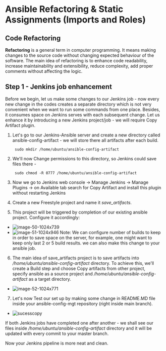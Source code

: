 # Ansible Refactoring & Static Assignments (Imports and Roles)
## Code Refactoring
**Refactoring** is a general term in computer programming. It means making changes to the source code without changing expected behaviour of the software. The main idea of refactoring is to enhance code readability, increase maintainability and extensibility, reduce complexity, add proper comments without affecting the logic.

## Step 1 - Jenkins job enhancement
Before we begin, let us make some changes to our Jenkins job - now every new change in the codes creates a separate directory which is not very convenient when we want to run some commands from one place. Besides, it consumes space on Jenkins serves with each subsequent change. Let us enhance it by introducing a new Jenkins project/job - we will require Copy Artifact plugin.

1. Let's go to our Jenkins-Ansible server and create a new directory called ansible-config-artifact - we will store there all artifacts after each build.
   
        sudo mkdir /home/ubuntu/ansible-config-artifact
2. We'll now Change permissions to this directory, so Jenkins could save files there -

        sudo chmod -R 0777 /home/ubuntu/ansible-config-artifact
3. Now we go to Jenkins web console -> Manage Jenkins -> Manage Plugins -> on Available tab search for Copy Artifact and install this plugin without restarting Jenkins
4. Create a new Freestyle project and name it _save_artifacts_.
5. This project will be triggered by completion of our existing ansible project. Configure it accordingly:
- ![image-50-1024x739](https://github.com/user-attachments/assets/99a5411a-0ca8-4553-bbaf-9af168b372ae)
- ![image-51-1024x946](https://github.com/user-attachments/assets/a43b4471-05d4-4c16-8a8b-2d18d2a040ad)
Note: We can configure number of builds to keep in order to save space on the server, for example, one might want to keep only last 2 or 5 build results. we can also make this change to your ansible job.
6. The main idea of save_artifacts project is to save artifacts into _/home/ubuntu/ansible-config-artifact_ directory. To achieve this, we'll create a Build step and choose Copy artifacts from other project, specify ansible as a source project and _/home/ubuntu/ansible-config-artifact_ as a target directory.
- ![image-52-1024x771](https://github.com/user-attachments/assets/5031f796-dafb-4373-a7fb-6725e7c42a33)

7. Let's now Test our set up by making some change in README.MD file inside your ansible-config-mgt repository (right inside main branch).
- ![sucesscopy](https://github.com/user-attachments/assets/b24dc6fa-6514-43ab-95b5-459e467ac2ff)

If both Jenkins jobs have completed one after another - we shall see our files inside _/home/ubuntu/ansible-config-artifact_ directory and it will be updated with every commit to your master branch.

Now your Jenkins pipeline is more neat and clean.























































































































































































